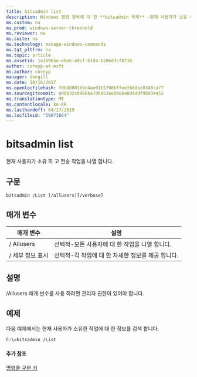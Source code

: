```yaml
---
title: bitsadmin list
description: Windows 명령 항목에 대 한 **bitsadmin 목록** -현재 사용자가 소유 하 고 전송 작업을 나열 합니다.
ms.custom: na
ms.prod: windows-server-threshold
ms.reviewer: na
ms.suite: na
ms.technology: manage-windows-commands
ms.tgt_pltfrm: na
ms.topic: article
ms.assetid: 1416965e-e0e6-49cf-b1d4-b286d3cf8716
author: coreyp-at-msft
ms.author: coreyp
manager: dongill
ms.date: 10/16/2017
ms.openlocfilehash: f0b88001b9c4ae01b57006ffeef66dec0348ca77
ms.sourcegitcommit: 0d0b32c8986ba7db9536e0b8648d4ddf9b03e452
ms.translationtype: MT
ms.contentlocale: ko-KR
ms.lasthandoff: 04/17/2019
ms.locfileid: "59873864"
---
```

# <a name="bitsadmin-list"></a>bitsadmin list



현재 사용자가 소유 하 고 전송 작업을 나열 합니다.

## <a name="syntax"></a>구문

```
bitsadmin /List [/allusers][/verbose]
```

## <a name="parameters"></a>매개 변수

|매개 변수|설명|
|---------|-----------|
|/ Allusers|선택적-모든 사용자에 대 한 작업을 나열 합니다.|
|/ 세부 정보 표시|선택적-각 작업에 대 한 자세한 정보를 제공 합니다.|

## <a name="remarks"></a>설명

/Allusers 매개 변수를 사용 하려면 관리자 권한이 있어야 합니다.

## <a name="BKMK_examples"></a>예제

다음 예제에서는 현재 사용자가 소유한 작업에 대 한 정보를 검색 합니다.
```
C:\>bitsadmin /List 
```

#### <a name="additional-references"></a>추가 참조

[명령줄 구문 키](command-line-syntax-key.md)